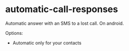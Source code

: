 automatic-call-responses
========================

Automatic answer with an SMS to a lost call. On android.

Options:
- Automatic only for your contacts
